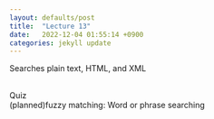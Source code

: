```yaml
---
layout: defaults/post
title:  "Lecture 13"
date:   2022-12-04 01:55:14 +0900
categories: jekyll update
---
```

Searches plain text, HTML, and XML
<!--more-->
<br>
Quiz
<br>
(planned)fuzzy matching: Word or phrase searching